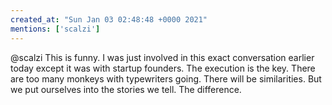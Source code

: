 ```yaml
---
created_at: "Sun Jan 03 02:48:48 +0000 2021"
mentions: ['scalzi']
---
```


@scalzi This is funny. I was just involved in this exact conversation earlier today except it was with startup founders. The execution is the key. There are too many monkeys with typewriters going. There will be similarities. But we put ourselves into the stories we tell. The difference.
